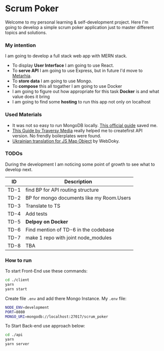# Scrum Poker

Welcome to my personal learning & self-development project. Here I'm going to develop a simple scrum poker application just to master different topics and solutions.

### My intention

I am going to develop a full stack web app with MERN stack.

- To display **User Interface** I am going to use React.
- To **serve API** I am going to use Express, but in future I'd move to [Metarhia](https://metarhia.com/).
- To **store data** I am going to use Mongo.
- To **compose** this all togather I am going to use Docker
- I am going to figure out how appropriate for this task **Docker** is and what value does it bring
- I am going to find some **hosting** to run this app not only on localhost

### Used Materials
- It was not so easy to run MongoDB locally. [This official guide](https://www.mongodb.com/docs/manual/tutorial/install-mongodb-on-os-x/) saved me.
- [This Guide by Traversy Media](https://youtu.be/-0exw-9YJBo) really helped me to createfirst API version. No frendly boilerplates were found.
- [Ukrainian translation for JS Map Object](https://webdoky.org/uk/docs/Web/JavaScript/Reference/Global_Objects/Map) by WebDoky.

### TODOs

During the development I am noticing some point of growth to see what to develop next.

| ID   | Description                               |
| ---- | ----------------------------------------- |
| TD-1 | find BP for API routing structure         |
| TD-2 | BP for mongo documents like my Room.Users |
| TD-3 | Translate to TS                           |
| TD-4 | Add tests                                 |
| TD-5 | **Delpoy on Docker**                      |
| TD-6 | Find mention of TD-6 in the codebase      |
| TD-7 | make 1 repo with joint node_modules       |
| TD-8 | TBA                                       |

### How to run

To start Front-End use these commands:

```bash
cd ./client
yarn
yarn start
```

Create file `.env` and add there Mongo Instance. My `.env` file:

```bash
NODE_ENV=development
PORT=8080
MONGO_URI=mongodb://localhost:27017/scrum_poker
```

To Start Back-end use approach below:

```bash
cd ./api
yarn
yarn server
```
